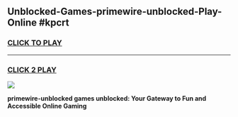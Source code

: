 
## Unblocked-Games-primewire-unblocked-Play-Online #kpcrt
<h3>
<a href="https://news.freeplayer.one?title=primewire-unblocked&ref=3">CLICK TO PLAY</a></h3>
<hr>

<h3>
<a href="https://news.freeplayer.one?title=primewire-unblocked&ref=3">CLICK 2 PLAY</a>
  
</h3>

<a href="https://news.freeplayer.one?title=primewire-unblocked&ref=3"><img src="https://clearcache.store/games.png"></a>


**primewire-unblocked games unblocked: Your Gateway to Fun and Accessible Online Gaming**
